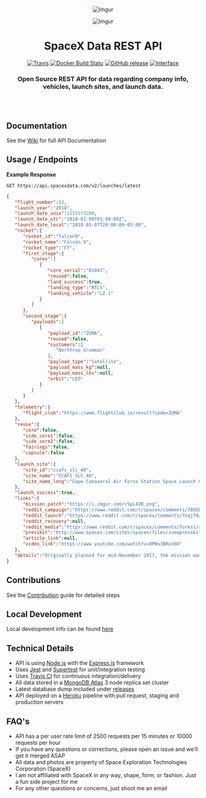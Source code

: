 <div align="center">

![Imgur](http://i.imgur.com/eL73Iit.png)

![Imgur](https://i.redd.it/8jkukgakvq801.jpg)

# SpaceX Data REST API

[![Travis](https://img.shields.io/travis/r-spacex/SpaceX-API.svg?style=flat-square)](https://travis-ci.org/r-spacex/SpaceX-API)
[![Docker Build Statu](https://img.shields.io/docker/build/jakewmeyer/spacex-api.svg?style=flat-square)](https://hub.docker.com/r/jakewmeyer/spacex-api/)
[![GitHub release](https://img.shields.io/github/release/r-spacex/SpaceX-API.svg?style=flat-square)]()
[![Interface](https://img.shields.io/badge/interface-REST-brightgreen.svg?style=flat-square)]()

### Open Source REST API for data regarding company info, vehicles, launch sites, and launch data.
<br></br>

</div>

## Documentation
See the [Wiki](https://github.com/r-spacex/SpaceX-API/wiki) for full API Documentation

## Usage / Endpoints

**Example Response**

```http
GET https://api.spacexdata.com/v2/launches/latest
```

```json
{
   "flight_number":53,
   "launch_year":"2018",
   "launch_date_unix":1515373200,
   "launch_date_utc":"2018-01-08T01:00:00Z",
   "launch_date_local":"2018-01-07T20:00:00-05:00",
   "rocket":{
      "rocket_id":"falcon9",
      "rocket_name":"Falcon 9",
      "rocket_type":"FT",
      "first_stage":{
         "cores":[
            {
               "core_serial":"B1043",
               "reused":false,
               "land_success":true,
               "landing_type":"RTLS",
               "landing_vehicle":"LZ-1"
            }
         ]
      },
      "second_stage":{
         "payloads":[
            {
               "payload_id":"ZUMA",
               "reused":false,
               "customers":[
                  "Northrop Grumman"
               ],
               "payload_type":"Satellite",
               "payload_mass_kg":null,
               "payload_mass_lbs":null,
               "orbit":"LEO"
            }
         ]
      }
   },
   "telemetry":{
      "flight_club":"https://www.flightclub.io/result?code=ZUMA"
   },
   "reuse":{
      "core":false,
      "side_core1":false,
      "side_core2":false,
      "fairings":false,
      "capsule":false
   },
   "launch_site":{
      "site_id":"ccafs_slc_40",
      "site_name":"CCAFS SLC 40",
      "site_name_long":"Cape Canaveral Air Force Station Space Launch Complex 40"
   },
   "launch_success":true,
   "links":{
      "mission_patch":"https://i.imgur.com/c5pL42B.png",
      "reddit_campaign":"https://www.reddit.com/r/spacex/comments/7895bo/zuma_launch_campaign_thread/",
      "reddit_launch":"https://www.reddit.com/r/spacex/comments/7oqjf0/rspacex_zuma_official_launch_discussion_updates/",
      "reddit_recovery":null,
      "reddit_media":"https://www.reddit.com/r/spacex/comments/7orksl/rspacex_zuma_media_thread_videos_images_gifs/",
      "presskit":"http://www.spacex.com/sites/spacex/files/zumapresskit.pdf",
      "article_link":null,
      "video_link":"https://www.youtube.com/watch?v=0PWu3BRxn60"
   },
   "details":"Originally planned for mid-November 2017, the mission was delayed due to test results from the fairing of another customer. First-stage booster will attempt landing at LZ-1"
}
```

## Contributions
See the [Contribution](https://github.com/r-spacex/SpaceX-API/blob/master/CONTRIBUTING.md) guide for detailed steps

## Local Development
Local development info can be found [here](https://github.com/r-spacex/SpaceX-API/wiki/Local-Development)

## Technical Details
* API is using [Node.js](https://nodejs.org/en/) with the [Express.js](https://expressjs.com/) framework
* Uses [Jest](https://facebook.github.io/jest/) and [Supertest](https://github.com/visionmedia/supertest) for unit/integration testing
* Uses [Travis CI](https://travis-ci.org/) for continuous integration/delivery
* All data stored in a [MongoDB Atlas](https://www.mongodb.com/cloud/atlas) 3 node replica set cluster
* Latest database dump included under [releases](https://github.com/r-spacex/SpaceX-API/releases)
* API deployed on a [Heroku](https://www.heroku.com/) pipeline with pull request, staging and production servers

## FAQ's
* API has a per user rate limit of 2500 requests per 15 minutes or 10000 requests per hour
* If you have any questions or corrections, please open an issue and we'll get it merged ASAP
* All data and photos are property of Space Exploration Technologies Corporation (SpaceX)
* I am not affiliated with SpaceX in any way, shape, form, or fashion. Just a fun side project for me
* For any other questions or concerns, just shoot me an email
